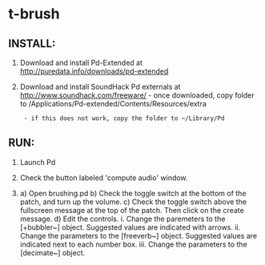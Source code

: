 t-brush
=======

INSTALL:
--------

1. Download and install Pd-Extended at
        http://puredata.info/downloads/pd-extended

2. Download and install SoundHack Pd externals at
        http://www.soundhack.com/freeware/
        - once downloaded, copy folder to
        /Applications/Pd-extended/Contents/Resources/extra

        - if this does not work, copy the folder to ~/Library/Pd


RUN:
----

1. Launch Pd

2. Check the button labeled 'compute audio' window.

3.
    a) Open brushing.pd
    b) Check the toggle switch at the bottom of the patch,
       and turn up the volume.
    c) Check the toggle switch above the fullscreen message
       at the top of the patch. Then click on the create message.
    d) Edit the controls.
        i.   Change the paremeters to the [+bubbler~] object.
             Suggested values are indicated with arrows.
        ii.  Change the parameters to the [freeverb~] object.
             Suggested values are indicated next to each number box.
        iii. Change the parameters to the [decimate~] object.
